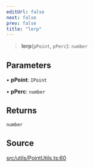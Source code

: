 ```yaml
---
editUrl: false
next: false
prev: false
title: "lerp"
---
```


> **lerp**(`pPoint`, `pPerc`): `number`

## Parameters

• **pPoint**: `IPoint`

• **pPerc**: `number`

## Returns

`number`

## Source

[src/utils/PointUtils.ts:60](https://github.com/relishinc/dill-pixel/blob/c79d8e8552aaa0f13a29535c819ae67d025b4669/src/utils/PointUtils.ts#L60)
